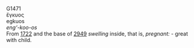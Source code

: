 <body>
  <p>G1471<br>  ἔγκυος  <br> egkuos  <br><i>eng‘-koo-os </i><br>From <a href="g1722.htm">1722</a> and the base of <a href="g2949.htm">2949</a>  <i>swelling</i> inside, that is, <i>pregnant:</i> - great with child.<br></p>
 </body>